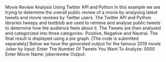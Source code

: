 Movie Review Analysis Using Twitter API and Python
In this example we are trying to determine the overall public review of a movie by analysing latest tweets and movie reviews by Twitter users.
The Twitter API and Python libraries tweepy and textblob are used to retrieve and analyse public tweets to determine how the audience feels about it. The Tweets are then analysed and categorized into three categories- Positive, Negative and Neutral. The final result is displayed using a pie graph. [The code is submitted separately]
Below we have the generated output for the famous 2019 movie Joker by
Input:
Enter The Number Of Tweets You Want To Analyze: 5000 Enter Movie Name: jokerreview
Output:

